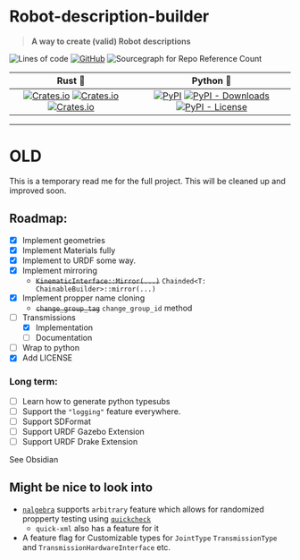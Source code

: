 # Robot-description-builder
> **A way to create (valid) Robot descriptions**

![Lines of code](https://img.shields.io/tokei/lines/github/SuperJappie08/robot-description-builder)
[![GitHub](https://img.shields.io/github/license/SuperJappie08/robot-description-builder)](LICENSE)
![Sourcegraph for Repo Reference Count](https://img.shields.io/sourcegraph/rrc/github.com/SuperJappie08/robot-description-builder)

<!-- TODO: ADD DOC LINKS -->
| Rust 🦀 | Python 🐍 |
|:-------:|:----------:|
| [![Crates.io](https://img.shields.io/crates/v/robot-description-builder)](https://crates.io/crates/robot-description-builder) [![Crates.io](https://img.shields.io/crates/dr/robot-description-builder)](https://crates.io/crates/robot-description-builder) [![Crates.io](https://img.shields.io/crates/l/robot-description-builder)](robot-description-builder/LICENSE) | [![PyPI](https://img.shields.io/pypi/v/robot-description-builder)](https://pypi.org/project/robot-description-builder/) [![PyPI - Downloads](https://img.shields.io/pypi/dm/robot-description-builder)](https://pypi.org/project/robot-description-builder/) [![PyPI - License](https://img.shields.io/pypi/l/robot-description-builder)](robot-description-builder-py/LICENSE)|



---
# OLD
This is a temporary read me for the full project.
This will be cleaned up and improved soon.


## Roadmap:
- [x] Implement geometries
- [x] Implement Materials fully
- [x] Implement to URDF some way.
- [x] Implement mirroring
  - ~~`KinematicInterface::Mirror(...)`~~ ```Chainded<T: ChainableBuilder>::mirror(...)``` 
- [x] Implement propper name cloning
  - ~~`change_group_tag`~~ `change_group_id` method
- [ ] Transmissions
  - [x] Implementation
  - [ ] Documentation
- [ ] Wrap to python
- [x] Add LICENSE

### Long term:
- [ ] Learn how to generate python typesubs
- [ ] Support the `"logging"` feature everywhere.
- [ ] Support SDFormat
- [ ] Support URDF Gazebo Extension
- [ ] Support URDF Drake Extension

See Obsidian

## Might be nice to look into
 - [`nalgebra`](https://nalgebra.org/docs/user_guide/getting_started#usage-and-cargo-features) supports `arbitrary` feature which allows for randomized propperty testing using [`quickcheck`](https://crates.io/crates/quickcheck)
   - `quick-xml` also has a feature for it
 - A feature flag for Customizable types for `JointType` `TransmissionType` and `TransmissionHardwareInterface` etc.